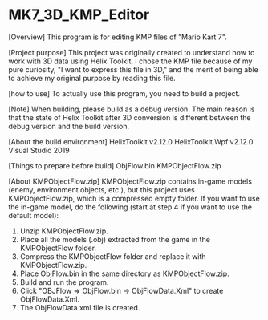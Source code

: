 # MK7_3D_KMP_Editor

[Overview]
This program is for editing KMP files of "Mario Kart 7". 

[Project purpose]
This project was originally created to understand how to work with 3D data using Helix Toolkit.
I chose the KMP file because of my pure curiosity, "I want to express this file in 3D," and the merit of being able to achieve my original purpose by reading this file.

[how to use]
To actually use this program, you need to build a project. 

[Note]
When building, please build as a debug version. 
The main reason is that the state of Helix Toolkit after 3D conversion is different between the debug version and the build version. 

[About the build environment]
HelixToolkit v2.12.0 
HelixToolkit.Wpf v2.12.0 
Visual Studio 2019 

[Things to prepare before build]
ObjFlow.bin 
KMPObjectFlow.zip

[About KMPObjectFlow.zip] 
KMPObjectFlow.zip contains in-game models (enemy, environment objects, etc.), but this project uses KMPObjectFlow.zip, which is a compressed empty folder.
If you want to use the in-game model, do the following (start at step 4 if you want to use the default model):

1. Unzip KMPObjectFlow.zip.
2. Place all the models (.obj) extracted from the game in the KMPObjectFlow folder.
3. Compress the KMPObjectFlow folder and replace it with KMPObjectFlow.zip.
4. Place ObjFlow.bin in the same directory as KMPObjectFlow.zip.
5. Build and run the program.
6. Click "OBJFlow => ObjFlow.bin -> ObjFlowData.Xml" to create ObjFlowData.Xml.
7. The ObjFlowData.xml file is created.

